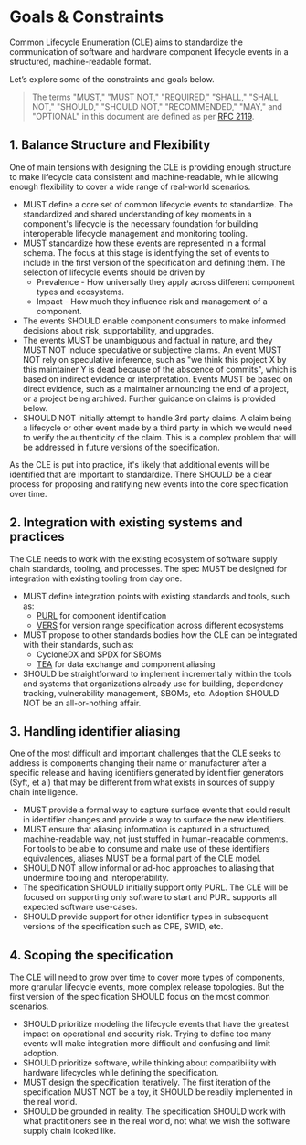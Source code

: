 # Goals & Constraints

Common Lifecycle Enumeration (CLE) aims to standardize the communication of software and hardware component lifecycle events in a structured, machine-readable format.

Let’s explore some of the constraints and goals below.

> The terms "MUST," "MUST NOT," "REQUIRED," "SHALL," "SHALL NOT," "SHOULD," "SHOULD NOT," "RECOMMENDED," "MAY," and "OPTIONAL" in this document are defined as per [RFC 2119](https://datatracker.ietf.org/doc/html/rfc2119).

## 1. Balance Structure and Flexibility

One of main tensions with designing the CLE is providing enough structure to make lifecycle data consistent and machine-readable, while allowing enough flexibility to cover a wide range of real-world scenarios.

- MUST define a core set of common lifecycle events to standardize. The standardized and shared understanding of key moments in a component's lifecycle is the necessary foundation for building interoperable lifecycle management and monitoring tooling.
- MUST standardize how these events are represented in a formal schema. The focus at this stage is identifying the set of events to include in the first version of the specification and defining them. The selection of lifecycle events should be driven by
  - Prevalence - How universally they apply across different component types and ecosystems.
  - Impact - How much they influence risk and management of a component.
- The events SHOULD enable component consumers to make informed decisions about risk, supportability, and upgrades.
- The events MUST be unambiguous and factual in nature, and they MUST NOT include speculative or subjective claims. An event MUST NOT rely on speculative inference, such as "we think this project X by this maintainer Y is dead because of the abscence of commits", which is based on indirect evidence or interpretation. Events MUST be based on direct evidence, such as a maintainer announcing the end of a project, or a project being archived. Further guidance on claims is provided below.
- SHOULD NOT initially attempt to handle 3rd party claims. A claim being a lifecycle or other event made by a third party in which we would need to verify the authenticity of the claim. This is a complex problem that will be addressed in future versions of the specification.

As the CLE is put into practice, it's likely that additional events will be identified that are important to standardize. There SHOULD be a clear process for proposing and ratifying new events into the core specification over time.

## 2. Integration with existing systems and practices

The CLE needs to work with the existing ecosystem of software supply chain standards, tooling, and processes. The spec MUST be designed for integration with existing tooling from day one.

- MUST define integration points with existing standards and tools, such as:
    - [PURL](https://github.com/package-url/purl-spec) for component identification
    - [VERS](https://github.com/package-url/purl-spec/blob/master/VERSION-RANGE-SPEC.rst) for version range specification across different ecosystems
- MUST propose to other standards bodies how the CLE can be integrated with their standards, such as:
    - CycloneDX and SPDX for SBOMs
    - [TEA](https://github.com/CycloneDX/transparency-exchange-api) for data exchange and component aliasing
- SHOULD be straightforward to implement incrementally within the tools and systems that organizations already use for building, dependency tracking, vulnerability management, SBOMs, etc. Adoption SHOULD NOT be an all-or-nothing affair.

## 3. Handling identifier aliasing

One of the most difficult and important challenges that the CLE seeks to address is components changing their name or manufacturer after a specific release and having identifiers generated by identifier generators (Syft, et al) that may be different from what exists in sources of supply chain intelligence.

- MUST provide a formal way to capture surface events that could result in identifier changes and provide a way to surface the new identifiers.
- MUST ensure that aliasing information is captured in a structured, machine-readable way, not just stuffed in human-readable comments. For tools to be able to consume and make use of these identifiers equivalences, aliases MUST be a formal part of the CLE model.
- SHOULD NOT  allow informal or ad-hoc approaches to aliasing that undermine tooling and interoperability.
- The specification SHOULD initially support only PURL. The CLE will be focused on supporting only software to start and PURL supports all expected software use-cases.
- SHOULD provide support for other identifier types in subsequent versions of the specification such as CPE, SWID, etc.

## 4. Scoping the specification

The CLE will need to grow over time to cover more types of components, more granular lifecycle events, more complex release topologies. But the first version of the specification SHOULD focus on the most common scenarios.

- SHOULD prioritize modeling the lifecycle events that have the greatest impact on operational and security risk. Trying to define too many events will make integration more difficult and confusing and limit adoption.
- SHOULD prioritize software, while thinking about compatibility with hardware lifecycles while defining the specification.
- MUST design the specification iteratively. The first iteration of the specification MUST NOT be a toy, it SHOULD be readily implemented in the real world.
- SHOULD be grounded in reality. The specification SHOULD work with what practitioners see in the real world, not what we wish the software supply chain looked like.



